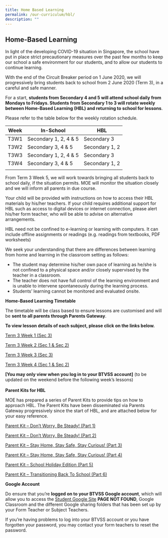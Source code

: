 ```yaml
---
title: Home Based Learning
permalink: /our-curriculum/hbl/
description: ""
---
```

## Home-Based Learning

In light of the developing COVID-19 situation in Singapore, the school have put in place strict precautionary measures over the past few months to keep our school a safe environment for our students, and to allow our students to continue learning.

With the end of the Circuit Breaker period on 1 June 2020, we will progressively bring students back to school from 2 June 2020 (Term 3), in a careful and safe manner.

For a start, **students from Secondary 4 and 5 will attend school daily from Mondays to Fridays. Students from Secondary 1 to 3 will rotate weekly between Home-Based Learning (HBL) and returning to school for lessons**.

Please refer to the table below for the weekly rotation schedule.

| **Week**  | **In-School**  |  **HBL** |
|---|---|---|
| T3W1  | Secondary 1, 2, 4 & 5  | Secondary 3  |
|  T3W2 | Secondary 3, 4 & 5  | Secondary 1, 2  |
| T3W3  | Secondary 1, 2, 4 & 5  | Secondary 3  |
| T3W4  | Secondary 3, 4 & 5  | Secondary 1, 2  |
|   |   |   |

From Term 3 Week 5, we will work towards bringing all students back to school daily, if the situation permits. MOE will monitor the situation closely and we will inform all parents in due course.

Your child will be provided with instructions on how to access their HBL materials by his/her teachers. If your child requires additional support for HBL such as access to digital devices or internet connection, please alert his/her form teacher, who will be able to advise on alternative arrangements.

HBL need not be confined to e-learning or learning with computers. It can include offline assignments or readings (e.g. readings from textbooks, PDF worksheets)

We seek your understanding that there are differences between learning from home and learning in the classroom setting as follows:

*   The student may determine his/her own pace of learning as he/she is not confined to a physical space and/or closely supervised by the teacher in a classroom.
*   The teacher does not have full control of the learning environment and is unable to intervene spontaneously during the learning process.
*   Students’ learning cannot be monitored and evaluated onsite.

**Home-Based Learning Timetable**

The timetable will be class based to ensure lessons are customised and will be **sent to all parents through Parents Gateway**.

**To view lesson details of each subject, please click on the links below.**

[Term 3 Week 1 (Sec 3)](https://drive.google.com/open?id=17gF8j73MuCmrjmDzmRNUZ1zG3zNzuCyL)

[Term 3 Week 2 (Sec 1 & Sec 2)](https://drive.google.com/open?id=1HD_Ie_Ms_mEFYCsZPJW89jPJT08Y_uUd)

[Term 3 Week 3 (Sec 3)](https://drive.google.com/open?id=1KarR5nauAsfy2QBGgvJXtt7jB84gEygA)

[Term 3 Week 4 (Sec 1 & Sec 2)](https://drive.google.com/drive/folders/1W6R42Luo4M7PF1algy5NE54nSHsFnPz_?usp=sharing)

**\[You may only view when you log in to your BTVSS account\]** (to be updated on the weekend before the following week’s lessons)
<br><br>
**Parent Kits for HBL**

MOE has prepared a series of Parent Kits to provide tips on how to approach HBL. The Parent Kits have been disseminated via Parents Gateway progressively since the start of HBL, and are attached below for your easy reference.

[Parent Kit – Don’t Worry, Be Steady! (Part 1)](/files/Parent%20Kit%20%20Dont%20Worry%20Be%20Steady%20Part%201.pdf)

[Parent Kit – Don’t Worry, Be Steady! (Part 2)](/files/Parent%20Kit%20%20Dont%20Worry%20Be%20Steady%20Part%202.pdf)

[Parent Kit – Stay Home, Stay Safe, Stay Curious! (Part 3)](/files/Parent-Kit-Stay-Home-Stay-Safe-Stay-Curious-Part-3.pdf)

[Parent Kit – Stay Home, Stay Safe, Stay Curious! (Part 4)](/files/Parent-Kit-Stay-Home-Stay-Safe-Stay-Curious-Part-4.pdf)

[Parent Kit – School Holiday Edition (Part 5)](/files/Parent-Kit-School-Holiday-Edition-Part-5.pdf)

[Parent Kit – Transitioning Back To School (Part 6)](/files/Parent-Kit-Transitioning-Back-To-School-Part-6.pdf)

**Google Account**

Do ensure that you’re **logged on to your BTVSS Google account**, which will allow you to access the [Student Google Site](https://sites.google.com/a/btvss.moe.edu.sg/learn/home?authuser=1) **PAGE NOT FOUND**, Google Classroom and the different Google sharing folders that has been set up by your Form Teacher or Subject Teachers.

If you’re having problems to log into your BTVSS account or you have forgotten your password, you may contact your form teachers to reset the password.